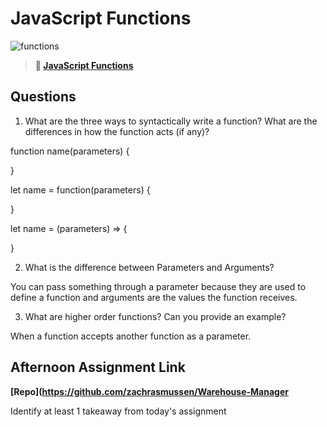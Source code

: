 # JavaScript Functions

![functions](https://bcw.blob.core.windows.net/public/img/function-anatomy.jpg)

> **📖 [JavaScript Functions](https://codeworksacademy.com/fs-student-guide/resources/wk2/02-Functions)**

## Questions

1. What are the three ways to syntactically write a function? What are the differences in how the function acts (if any)?

function name(parameters) {

}

let name = function(parameters) {
    
}

let name = (parameters) => {
   
}

2. What is the difference between Parameters and Arguments?

You can pass something through a parameter because they are used to define a function and arguments are the values the function receives.

3. What are higher order functions? Can you provide an example?

When a function accepts another function as a parameter. 

## Afternoon Assignment Link

**[Repo](https://github.com/zachrasmussen/Warehouse-Manager**

Identify at least 1 takeaway from today's assignment
